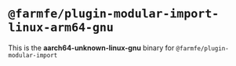 # `@farmfe/plugin-modular-import-linux-arm64-gnu`

This is the **aarch64-unknown-linux-gnu** binary for `@farmfe/plugin-modular-import`
